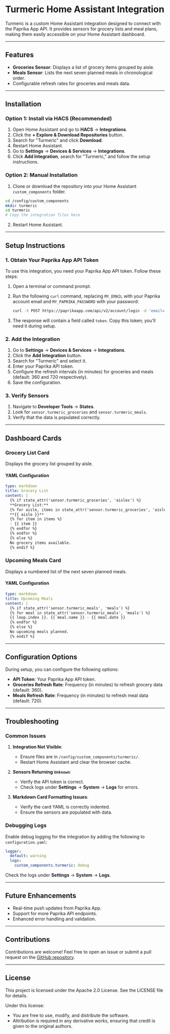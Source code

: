 
# Turmeric Home Assistant Integration

Turmeric is a custom Home Assistant integration designed to connect with the Paprika App API. It provides sensors for grocery lists and meal plans, making them easily accessible on your Home Assistant dashboard.

---

## Features
- **Groceries Sensor**: Displays a list of grocery items grouped by aisle.
- **Meals Sensor**: Lists the next seven planned meals in chronological order.
- Configurable refresh rates for groceries and meals data.

---

## Installation

### Option 1: Install via HACS (Recommended)
1. Open Home Assistant and go to **HACS** → **Integrations**.
2. Click the **+ Explore & Download Repositories** button.
3. Search for "Turmeric" and click **Download**.
4. Restart Home Assistant.
5. Go to **Settings** → **Devices & Services** → **Integrations**.
6. Click **Add Integration**, search for "Turmeric," and follow the setup instructions.

### Option 2: Manual Installation
1. Clone or download the repository into your Home Assistant `custom_components` folder.

```bash
cd /config/custom_components
mkdir turmeric
cd turmeric
# Copy the integration files here
```

2. Restart Home Assistant.

---

## Setup Instructions

### 1. Obtain Your Paprika App API Token
To use this integration, you need your Paprika App API token. Follow these steps:

1. Open a terminal or command prompt.
2. Run the following `curl` command, replacing `MY_EMAIL` with your Paprika account email and `MY_PAPRIKA_PASSWORD` with your password:

   ```bash
   curl -X POST https://paprikaapp.com/api/v2/account/login -d 'email=MY_EMAIL&password=MY_PAPRIKA_PASSWORD'
   ```

3. The response will contain a field called `token`. Copy this token; you'll need it during setup.

### 2. Add the Integration
1. Go to **Settings** → **Devices & Services** → **Integrations**.
2. Click the **Add Integration** button.
3. Search for "Turmeric" and select it.
4. Enter your Paprika API token.
5. Configure the refresh intervals (in minutes) for groceries and meals (default: 360 and 720 respectively).
6. Save the configuration.

### 3. Verify Sensors
1. Navigate to **Developer Tools** → **States**.
2. Look for `sensor.turmeric_groceries` and `sensor.turmeric_meals`.
3. Verify that the data is populated correctly.

---

## Dashboard Cards

### Grocery List Card
Displays the grocery list grouped by aisle.

#### YAML Configuration
```yaml
type: markdown
title: Grocery List
content: |
  {% if state_attr('sensor.turmeric_groceries', 'aisles') %}
  **Grocery List:**
  {% for aisle, items in state_attr('sensor.turmeric_groceries', 'aisles').items() %}
  **{{ aisle }}**
  {% for item in items %}
  - {{ item }}
  {% endfor %}
  {% endfor %}
  {% else %}
  No grocery items available.
  {% endif %}
```

### Upcoming Meals Card
Displays a numbered list of the next seven planned meals.

#### YAML Configuration
```yaml
type: markdown
title: Upcoming Meals
content: |
  {% if state_attr('sensor.turmeric_meals', 'meals') %}
  {% for meal in state_attr('sensor.turmeric_meals', 'meals') %}
  {{ loop.index }}. {{ meal.name }} - {{ meal.date }}
  {% endfor %}
  {% else %}
  No upcoming meals planned.
  {% endif %}
```

---

## Configuration Options

During setup, you can configure the following options:
- **API Token**: Your Paprika App API token.
- **Groceries Refresh Rate**: Frequency (in minutes) to refresh grocery data (default: 360).
- **Meals Refresh Rate**: Frequency (in minutes) to refresh meal data (default: 720).

---

## Troubleshooting

### Common Issues
1. **Integration Not Visible**:
   - Ensure files are in `/config/custom_components/turmeric/`.
   - Restart Home Assistant and clear the browser cache.

2. **Sensors Returning `Unknown`**:
   - Verify the API token is correct.
   - Check logs under **Settings** → **System** → **Logs** for errors.

3. **Markdown Card Formatting Issues**:
   - Verify the card YAML is correctly indented.
   - Ensure the sensors are populated with data.

### Debugging Logs
Enable debug logging for the integration by adding the following to `configuration.yaml`:

```yaml
logger:
  default: warning
  logs:
    custom_components.turmeric: debug
```

Check the logs under **Settings** → **System** → **Logs**.

---

## Future Enhancements
- Real-time push updates from Paprika App.
- Support for more Paprika API endpoints.
- Enhanced error handling and validation.

---

## Contributions
Contributions are welcome! Feel free to open an issue or submit a pull request on the [GitHub repository](https://github.com/kitradrago/turmeric).

---

## License
This project is licensed under the Apache 2.0 License. See the LICENSE file for details.

Under this license:
- You are free to use, modify, and distribute the software.
- Attribution is required in any derivative works, ensuring that credit is given to the original authors.
